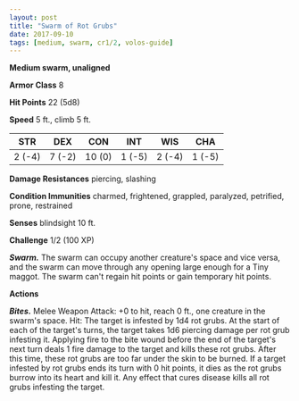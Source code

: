 ```yaml
---
layout: post
title: "Swarm of Rot Grubs"
date: 2017-09-10
tags: [medium, swarm, cr1/2, volos-guide]
---
```


**Medium swarm, unaligned**

**Armor Class** 8

**Hit Points** 22 (5d8)

**Speed** 5 ft., climb 5 ft.

|   STR   |   DEX   |   CON   |   INT   |   WIS   |   CHA   |
|:-----:|:-----:|:-----:|:-----:|:-----:|:-----:|
| 2 (-4) | 7 (-2) | 10 (0) | 1 (-5) | 2 (-4) | 1 (-5) |

**Damage Resistances** piercing, slashing

**Condition Immunities** charmed, frightened, grappled, paralyzed, petrified, prone, restrained

**Senses** blindsight 10 ft.

**Challenge** 1/2 (100 XP)

***Swarm.*** The swarm can occupy another creature's space and vice versa, and the swarm can move through any opening large enough for a Tiny maggot. The swarm can't regain hit points or gain temporary hit points.

**Actions**

***Bites.*** Melee Weapon Attack: +0 to hit, reach 0 ft., one creature in the swarm's space. Hit: The target is infested by 1d4 rot grubs. At the start of each of the target's turns, the target takes 1d6 piercing damage per rot grub infesting it. Applying fire to the bite wound before the end of the target's next turn deals 1 fire damage to the target and kills these rot grubs. After this time, these rot grubs are too far under the skin to be burned. If a target infested by rot grubs ends its turn with 0 hit points, it dies as the rot grubs burrow into its heart and kill it. Any effect that cures disease kills all rot grubs infesting the target.


